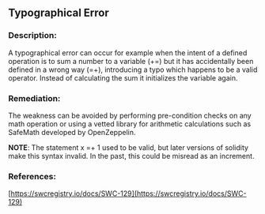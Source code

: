 ## Typographical Error

### Description:
A typographical error can occur for example when the intent of a defined operation is to sum a number to a variable (+=) but it has accidentally been defined in a wrong way (=+), introducing a typo which happens to be a valid operator. Instead of calculating the sum it initializes the variable again.

### Remediation:
The weakness can be avoided by performing pre-condition checks on any math operation or using a vetted library for arithmetic calculations such as SafeMath developed by OpenZeppelin.

**NOTE**: The statement x =+ 1 used to be valid, but later versions of solidity make this syntax invalid. In the past, this could be misread as an increment.

### References:
[https://swcregistry.io/docs/SWC-129](https://swcregistry.io/docs/SWC-129)